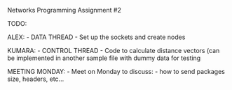 Networks Programming Assignment #2

TODO:

ALEX:
	- DATA THREAD
	- Set up the sockets and create nodes
	

KUMARA:
	- CONTROL THREAD
	- Code to calculate distance vectors (can be implemented in another sample file with dummy data for testing


MEETING MONDAY:
	- Meet on Monday to discuss:
	- how to send packages size, headers, etc...
	